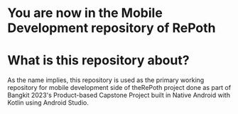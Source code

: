 # You are now in the Mobile Development repository of RePoth

# What is this repository about?
As the name implies, this repository is used as the primary working repository for mobile development side of theRePoth project done as part of Bangkit 2023's Product-based Capstone Project built in Native Android with Kotlin using Android Studio.

